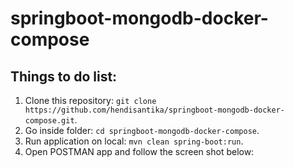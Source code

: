 # springboot-mongodb-docker-compose

## Things to do list:
1. Clone this repository: `git clone https://github.com/hendisantika/springboot-mongodb-docker-compose.git`.
2. Go inside folder: `cd springboot-mongodb-docker-compose`.
3. Run application on local: `mvn clean spring-boot:run`.
4. Open POSTMAN app and follow the screen shot below:


